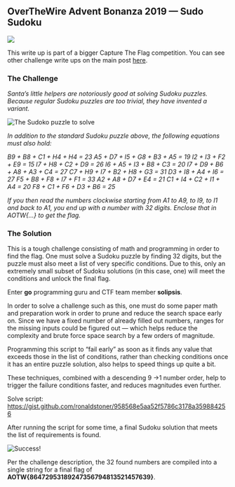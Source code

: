 
## OverTheWire Advent Bonanza 2019 — Sudo Sudoku

![](https://cdn-images-1.medium.com/max/3840/1*_vpzO6M-uTikvYBxVk45Dg.jpeg)

This write up is part of a bigger Capture The Flag competition. You can see other challenge write ups on the main post [here](https://medium.com/@forwardsecrecy/overthewire-advent-bonanza-2019-capture-the-flag-competition-66c50671c641).

### The Challenge

*Santa’s little helpers are notoriously good at solving Sudoku puzzles.
Because regular Sudoku puzzles are too trivial, they have invented a variant.*

![The Sudoko puzzle to solve](https://cdn-images-1.medium.com/max/2000/1*AMvY4RW3qe_HTTloqktdaQ.png)

*In addition to the standard Sudoku puzzle above,
the following equations must also hold:*

*B9 + B8 + C1 + H4 + H4 = 23
A5 + D7 + I5 + G8 + B3 + A5 = 19
I2 + I3 + F2 + E9 = 15
I7 + H8 + C2 + D9 = 26
I6 + A5 + I3 + B8 + C3 = 20
I7 + D9 + B6 + A8 + A3 + C4 = 27
C7 + H9 + I7 + B2 + H8 + G3 = 31
D3 + I8 + A4 + I6 = 27
F5 + B8 + F8 + I7 + F1 = 33
A2 + A8 + D7 + E4 = 21
C1 + I4 + C2 + I1 + A4 = 20
F8 + C1 + F6 + D3 + B6 = 25*

*If you then read the numbers clockwise starting from A1 to A9, to I9, to I1 and
back to A1, you end up with a number with 32 digits. Enclose that in AOTW{…}
to get the flag.*

### The Solution

This is a tough challenge consisting of math and programming in order to find the flag. One must solve a Sudoku puzzle by finding 32 digits, but the puzzle must also meet a list of very specific conditions. Due to this, only an extremely small subset of Sudoku solutions (in this case, one) will meet the conditions and unlock the final flag.

Enter **go** programming guru and CTF team member **solipsis**.

In order to solve a challenge such as this, one must do some paper math and preparation work in order to prune and reduce the search space early on. Since we have a fixed number of already filled out numbers, ranges for the missing inputs could be figured out — which helps reduce the complexity and brute force space search by a few orders of magnitude.

Programming this script to “fail early” as soon as it finds any value that exceeds those in the list of conditions, rather than checking conditions once it has an entire puzzle solution, also helps to speed things up quite a bit.

These techniques, combined with a descending 9 ->1 number order, help to trigger the failure conditions faster, and reduces magnitudes even further.

Solve script: https://gist.github.com/ronaldstoner/958568e5aa52f5786c3178a359884256

After running the script for some time, a final Sudoku solution that meets the list of requirements is found.

![Success!](https://cdn-images-1.medium.com/max/2000/1*i-XSplUDmAfuvpwWfqyAyg.png)

Per the challenge description, the 32 found numbers are compiled into a single string for a final flag of **AOTW{86472953189247356794813521457639}**.

